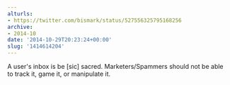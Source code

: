 ```yaml
---
alturls:
- https://twitter.com/bismark/status/527556325795168256
archive:
- 2014-10
date: '2014-10-29T20:23:24+00:00'
slug: '1414614204'
---
```


A user's inbox is be [sic] sacred. Marketers/Spammers should not be able to track it, game it, or manipulate it.

